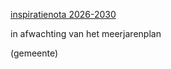 [inspiratienota 2026-2030](best/gemeentebestuur%20inspiratienota.pdf)

in afwachting van het meerjarenplan

(gemeente)
